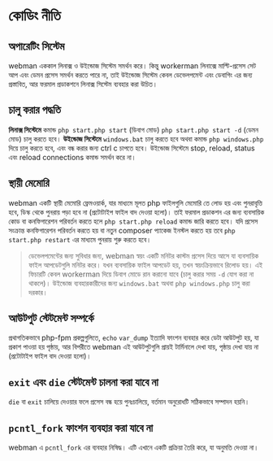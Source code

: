 # কোডিং নীতি

## অপারেটিং সিস্টেম
webman এককাল লিনাক্স ও উইন্ডোজ সিস্টেম সমর্থন করে। কিন্তু workerman লিনাক্সে মাল্টি-প্রসেস সেট আপ এবং ডেমন প্রসেস সমর্থন করতে পারে না, তাই উইন্ডোজ সিস্টেম কেবল ডেভেলপমেন্ট এবং ডেবাগিং এর জন্য প্রস্তাবিত, আর ফরমাল প্রডাকশনে লিনাক্স সিস্টেম ব্যবহার করা উচিত।

## চালু করার পদ্ধতি
**লিনাক্স সিস্টেমে** কমান্ড `php start.php start` (ডিবাগ মোড) `php start.php start -d` (ডেমন মোড) চালু করতে হবে।
**উইন্ডোজ সিস্টেমে** `windows.bat` চালু করতে হবে অথবা কমান্ড `php windows.php` দিয়ে চালু করতে হবে, এবং বন্ধ করার জন্য ctrl c চাপতে হবে। উইন্ডোজ সিস্টেমে stop, reload, status এবং reload connections কমান্ড সমর্থন করে না। 

## স্থায়ী মেমোরি
webman একটি স্থায়ী মেমোরি ফ্রেমওয়ার্ক, যার মাধ্যমে মূলত php ফাইলগুলি মেমোরি তে লোড হয় এবং পুনরাবৃত্তি হবে, ডিস্ক থেকে পুনরায় পড়া হবে না (প্রটোটাইপ ফাইল বাদ দেওয়া হলো)। তাই ফরমাল প্রডাকশন এর জন্য ব্যবসায়িক কোড বা কনফিগারেশন পরিবর্তন করতে হলে `php start.php reload` কমান্ড জারি করতে হবে। যদি প্রসেস সংক্রান্ত কনফিগারেশন পরিবর্তন করতে হয় বা নতুন composer প্যাকেজ ইনস্টল করতে হয় তবে `php start.php restart` এর মাধ্যমে পুনরায় শুরু করতে হবে।

> ডেভেলপমেন্টের জন্য সুবিধার জন্য, webman স্বয়ং একটি মনিটর কাস্টম প্রসেস দিয়ে আসে যা ব্যবসায়িক ফাইল আপডেটগুলি মনিটর করে। যখন ব্যবসায়িক ফাইল আপডেট হয়, তখন স্বয়ংক্রিয়ভাবে রিলোড হয়। এই ফিচারটি কেবল workerman দিয়ে ডিবাগ মোডে রান করানো যাবে (চালু করার সময় `-d` যোগ করা না থাকলে)। উইন্ডোজ ব্যবহারকারীদের জন্য `windows.bat` অথবা `php windows.php` চালু করা দরকার।

## আউটপুট স্টেটমেন্ট সম্পর্কে
প্রথাগতিকভাবে php-fpm প্রকল্পগুলিতে, `echo` `var_dump` ইত্যাদি ফাংশন ব্যবহার করে ডেটা আউটপুট হয়, যা প্রকাশ পাওয়া হয় পৃষ্ঠায়, আর বিপরীতে webman এই আউটপুটগুলি প্রায়ই টার্মিনালে দেখা যায়, পৃষ্ঠায় দেখা যায় না (প্রটোটাইপ ফাইল বাদ দেওয়া হলো)।

## `exit` এবং `die` স্টেটমেন্ট চালনা করা যাবে না
`die` বা `exit` চালিয়ে দেওয়ার ফলে প্রসেস বন্ধ হয়ে পুনঃচালিয়ে, বর্তমান অনুরোধটি সঠিকভাবে সম্পাদন হয়নি।

## `pcntl_fork` ফাংশন ব্যবহার করা যাবে না
webman এ `pcntl_fork` এর ব্যবহার নিষিদ্ধ। এটি এখানে একটি প্রক্রিয়া তৈরি করে, যা অনুমতি দেওয়া না।
